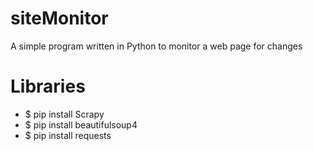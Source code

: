 # siteMonitor
A simple program written in Python to monitor a web page for changes

# Libraries
- $ pip install Scrapy
- $ pip install beautifulsoup4
- $ pip install requests
